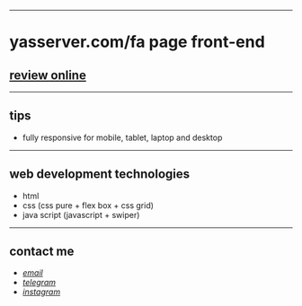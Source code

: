 
---

# yasserver.com/fa page front-end
## [review online](https://arvancloud.netlify.app/)

---
## tips

* fully responsive for mobile, tablet, laptop and desktop
---
## web development technologies
* html 
* css (css pure + flex box + css grid)
* java script (javascript + swiper)
---
## contact me
* *[email](mailto:051.mhmdzynaly977@gmail.com)*
* *[telegram](https://t.me/zeynali2003/)*
* *[instagram](https://instagram.com/zeynali2003/)*

